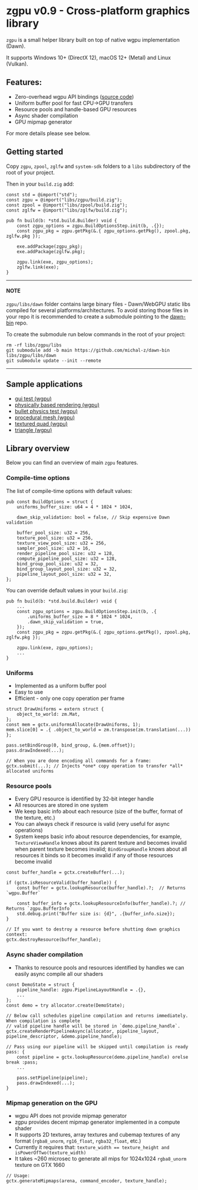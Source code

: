 # zgpu v0.9 - Cross-platform graphics library

`zgpu` is a small helper library built on top of native wgpu implementation (Dawn).

It supports Windows 10+ (DirectX 12), macOS 12+ (Metal) and Linux (Vulkan).

## Features:

* Zero-overhead wgpu API bindings ([source code](https://github.com/michal-z/zig-gamedev/blob/main/libs/zgpu/src/wgpu.zig))
* Uniform buffer pool for fast CPU->GPU transfers
* Resource pools and handle-based GPU resources
* Async shader compilation
* GPU mipmap generator

For more details please see below.

## Getting started

Copy `zgpu`, `zpool`, `zglfw` and `system-sdk` folders to a `libs` subdirectory of the root of your project.

Then in your `build.zig` add:
```zig
const std = @import("std");
const zgpu = @import("libs/zgpu/build.zig");
const zpool = @import("libs/zpool/build.zig");
const zglfw = @import("libs/zglfw/build.zig");

pub fn build(b: *std.build.Builder) void {
    const zgpu_options = zgpu.BuildOptionsStep.init(b, .{});
    const zgpu_pkg = zgpu.getPkg(&.{ zgpu_options.getPkg(), zpool.pkg, zglfw.pkg });

    exe.addPackage(zgpu_pkg);
    exe.addPackage(zglfw.pkg);

    zgpu.link(exe, zgpu_options);
    zglfw.link(exe);
}
```
------------
#### NOTE

`zgpu/libs/dawn` folder contains large binary files - Dawn/WebGPU static libs compiled for several platforms/architectures.
To avoid storing those files in your repo it is recommended to create a submodule pointing to the [dawn-bin](https://github.com/michal-z/dawn-bin) repo.

To create the submodule run below commands in the root of your project:
```
rm -rf libs/zgpu/libs
git submodule add -b main https://github.com/michal-z/dawn-bin libs/zgpu/libs/dawn
git submodule update --init --remote
```
--------------
## Sample applications

* [gui test (wgpu)](https://github.com/michal-z/zig-gamedev/tree/main/samples/gui_test_wgpu)
* [physically based rendering (wgpu)](https://github.com/michal-z/zig-gamedev/tree/main/samples/physically_based_rendering_wgpu)
* [bullet physics test (wgpu)](https://github.com/michal-z/zig-gamedev/tree/main/samples/bullet_physics_test_wgpu)
* [procedural mesh (wgpu)](https://github.com/michal-z/zig-gamedev/tree/main/samples/procedural_mesh_wgpu)
* [textured quad (wgpu)](https://github.com/michal-z/zig-gamedev/tree/main/samples/textured_quad_wgpu)
* [triangle (wgpu)](https://github.com/michal-z/zig-gamedev/tree/main/samples/triangle_wgpu)

## Library overview

Below you can find an overview of main `zgpu` features.

### Compile-time options

The list of compile-time options with default values:

```zig
pub const BuildOptions = struct {
    uniforms_buffer_size: u64 = 4 * 1024 * 1024,

    dawn_skip_validation: bool = false, // Skip expensive Dawn validation

    buffer_pool_size: u32 = 256,
    texture_pool_size: u32 = 256,
    texture_view_pool_size: u32 = 256,
    sampler_pool_size: u32 = 16,
    render_pipeline_pool_size: u32 = 128,
    compute_pipeline_pool_size: u32 = 128,
    bind_group_pool_size: u32 = 32,
    bind_group_layout_pool_size: u32 = 32,
    pipeline_layout_pool_size: u32 = 32,
};
```
You can override default values in your `build.zig`:
```zig
pub fn build(b: *std.build.Builder) void {
    ...
    const zgpu_options = zgpu.BuildOptionsStep.init(b, .{
        .uniforms_buffer_size = 8 * 1024 * 1024,
        .dawn_skip_validation = true,
    });
    const zgpu_pkg = zgpu.getPkg(&.{ zgpu_options.getPkg(), zpool.pkg, zglfw.pkg });

    zgpu.link(exe, zgpu_options);
    ...
}
```
### Uniforms

* Implemented as a uniform buffer pool
* Easy to use
* Efficient - only one copy operation per frame

```zig
struct DrawUniforms = extern struct {
    object_to_world: zm.Mat,
};
const mem = gctx.uniformsAllocate(DrawUniforms, 1);
mem.slice[0] = .{ .object_to_world = zm.transpose(zm.translation(...)) };

pass.setBindGroup(0, bind_group, &.{mem.offset});
pass.drawIndexed(...);

// When you are done encoding all commands for a frame:
gctx.submit(...); // Injects *one* copy operation to transfer *all* allocated uniforms
```

### Resource pools

* Every GPU resource is identified by 32-bit integer handle
* All resources are stored in one system
* We keep basic info about each resource (size of the buffer, format of the texture, etc.)
* You can always check if resource is valid (very useful for async operations)
* System keeps basic info about resource dependencies, for example, `TextureViewHandle` knows about its
parent texture and becomes invalid when parent texture becomes invalid; `BindGroupHandle` knows
about all resources it binds so it becomes invalid if any of those resources become invalid

```zig
const buffer_handle = gctx.createBuffer(...);

if (gctx.isResourceValid(buffer_handle)) {
    const buffer = gctx.lookupResource(buffer_handle).?;  // Returns `wgpu.Buffer`

    const buffer_info = gctx.lookupResourceInfo(buffer_handle).?; // Returns `zgpu.BufferInfo`
    std.debug.print("Buffer size is: {d}", .{buffer_info.size});
}

// If you want to destroy a resource before shutting down graphics context:
gctx.destroyResource(buffer_handle);

```
### Async shader compilation

* Thanks to resource pools and resources identified by handles we can easily async compile all our shaders

```zig
const DemoState = struct {
    pipeline_handle: zgpu.PipelineLayoutHandle = .{},
    ...
};
const demo = try allocator.create(DemoState);

// Below call schedules pipeline compilation and returns immediately. When compilation is complete
// valid pipeline handle will be stored in `demo.pipeline_handle`.
gctx.createRenderPipelineAsync(allocator, pipeline_layout, pipeline_descriptor, &demo.pipeline_handle);

// Pass using our pipeline will be skipped until compilation is ready
pass: {
    const pipeline = gctx.lookupResource(demo.pipeline_handle) orelse break :pass;
    ...

    pass.setPipeline(pipeline);
    pass.drawIndexed(...);
}
```

### Mipmap generation on the GPU

* wgpu API does not provide mipmap generator
* zgpu provides decent mipmap generator implemented in a compute shader
* It supports 2D textures, array textures and cubemap textures of any format
(`rgba8_unorm`, `rg16_float`, `rgba32_float`, etc.)
* Currently it requires that: `texture_width == texture_height and isPowerOfTwo(texture_width)`
* It takes ~260 microsec to generate all mips for 1024x1024 `rgba8_unorm` texture on GTX 1660

```zig
// Usage:
gctx.generateMipmaps(arena, command_encoder, texture_handle);
```
